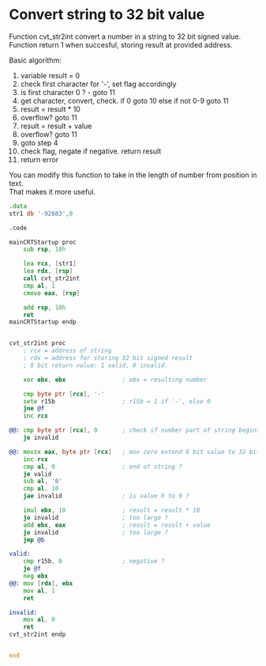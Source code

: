 # Convert string to 32 bit value
Function cvt_str2int convert a number in a string to 32 bit signed value. <br>
Function return 1 when succesful, storing result at provided address.

Basic algorithm: <br>
1. variable result = 0
2. check first character for '-', set flag accordingly
3. is first character 0 ? - goto 11
4. get character, convert, check. if 0 goto 10 else if not 0-9 goto 11
5. result = result * 10
6. overflow? goto 11
7. result = result + value
8. overflow? goto 11
9. goto step 4
10. check flag, negate if negative. return result
11. return error

You can modify this function to take in the length of number from position in text. <br>
That makes it more useful.

```asm
.data
str1 db '-92683',0

.code

mainCRTStartup proc
	sub rsp, 18h

	lea rcx, [str1]
	lea rdx, [rsp]
	call cvt_str2int
	cmp al, 1
	cmove eax, [rsp]

	add rsp, 18h
	ret
mainCRTStartup endp


cvt_str2int proc
	; rcx = address of string
	; rdx = address for storing 32 bit signed result
	; 8 bit return value: 1 valid, 0 invalid.

	xor ebx, ebx				; ebx = resulting number

	cmp byte ptr [rcx], '-'
	sete r15b					; r15b = 1 if '-', else 0
	jne @f
	inc rcx

@@:	cmp byte ptr [rcx], 0		; check if number part of string begins with value 0
	je invalid

@@:	movzx eax, byte ptr [rcx]	; mov zero extend 8 bit value to 32 bit value
	inc rcx
	cmp al, 0					; end of string ?
	je valid
	sub al, '0'
	cmp al, 10
	jae invalid					; is value 0 to 9 ?

	imul ebx, 10				; result = result * 10
	jo invalid					; too large ?
	add ebx, eax				; result = result + value
	jo invalid					; too large ?
	jmp @b

valid:	
	cmp r15b, 0					; negative ?
	je @f
	neg ebx
@@: mov [rdx], ebx
	mov al, 1
	ret

invalid:
	mov al, 0
	ret
cvt_str2int endp


end
```
